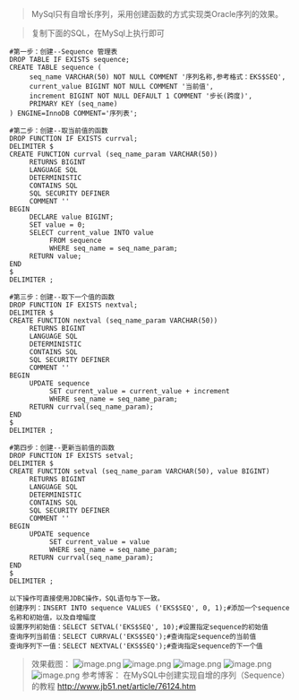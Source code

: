 >MySql只有自增长序列，采用创建函数的方式实现类Oracle序列的效果。

>复制下面的SQL，在MySql上执行即可
```
#第一步：创建--Sequence 管理表
DROP TABLE IF EXISTS sequence; 
CREATE TABLE sequence ( 
     seq_name VARCHAR(50) NOT NULL COMMENT '序列名称,参考格式：EKS$SEQ', 
     current_value BIGINT NOT NULL COMMENT '当前值', 
     increment BIGINT NOT NULL DEFAULT 1 COMMENT '步长(跨度)', 
     PRIMARY KEY (seq_name) 
) ENGINE=InnoDB COMMENT='序列表'; 
 
#第二步：创建--取当前值的函数
DROP FUNCTION IF EXISTS currval; 
DELIMITER $ 
CREATE FUNCTION currval (seq_name_param VARCHAR(50)) 
     RETURNS BIGINT 
     LANGUAGE SQL 
     DETERMINISTIC 
     CONTAINS SQL 
     SQL SECURITY DEFINER 
     COMMENT '' 
BEGIN 
     DECLARE value BIGINT; 
     SET value = 0; 
     SELECT current_value INTO value 
          FROM sequence 
          WHERE seq_name = seq_name_param; 
     RETURN value; 
END 
$ 
DELIMITER ; 
 
#第三步：创建--取下一个值的函数
DROP FUNCTION IF EXISTS nextval; 
DELIMITER $ 
CREATE FUNCTION nextval (seq_name_param VARCHAR(50)) 
     RETURNS BIGINT 
     LANGUAGE SQL 
     DETERMINISTIC 
     CONTAINS SQL 
     SQL SECURITY DEFINER 
     COMMENT '' 
BEGIN 
     UPDATE sequence 
          SET current_value = current_value + increment 
          WHERE seq_name = seq_name_param; 
     RETURN currval(seq_name_param); 
END 
$ 
DELIMITER ; 
 
#第四步：创建--更新当前值的函数
DROP FUNCTION IF EXISTS setval; 
DELIMITER $ 
CREATE FUNCTION setval (seq_name_param VARCHAR(50), value BIGINT) 
     RETURNS BIGINT 
     LANGUAGE SQL 
     DETERMINISTIC 
     CONTAINS SQL 
     SQL SECURITY DEFINER 
     COMMENT '' 
BEGIN 
     UPDATE sequence 
          SET current_value = value 
          WHERE seq_name = seq_name_param; 
     RETURN currval(seq_name_param); 
END 
$ 
DELIMITER ; 
```
```
以下操作可直接使用JDBC操作，SQL语句与下一致。
创建序列：INSERT INTO sequence VALUES ('EKS$SEQ', 0, 1);#添加一个sequence名称和初始值，以及自增幅度
设置序列初始值：SELECT SETVAL('EKS$SEQ', 10);#设置指定sequence的初始值
查询序列当前值：SELECT CURRVAL('EKS$SEQ');#查询指定sequence的当前值
查询序列下一值：SELECT NEXTVAL('EKS$SEQ');#查询指定sequence的下一个值
```

>效果截图：
![image.png](http://upload-images.jianshu.io/upload_images/9541455-da9b4ce5aef55a1d.png?imageMogr2/auto-orient/strip%7CimageView2/2/w/1240)
![image.png](http://upload-images.jianshu.io/upload_images/9541455-d9ac135f59495c33.png?imageMogr2/auto-orient/strip%7CimageView2/2/w/1240)
![image.png](http://upload-images.jianshu.io/upload_images/9541455-2291372ef7276003.png?imageMogr2/auto-orient/strip%7CimageView2/2/w/1240)
![image.png](http://upload-images.jianshu.io/upload_images/9541455-a1c4f0f93b3c8f30.png?imageMogr2/auto-orient/strip%7CimageView2/2/w/1240)
![image.png](http://upload-images.jianshu.io/upload_images/9541455-335b3e170f2b9ca5.png?imageMogr2/auto-orient/strip%7CimageView2/2/w/1240)
参考博客：
在MySQL中创建实现自增的序列（Sequence）的教程
http://www.jb51.net/article/76124.htm
